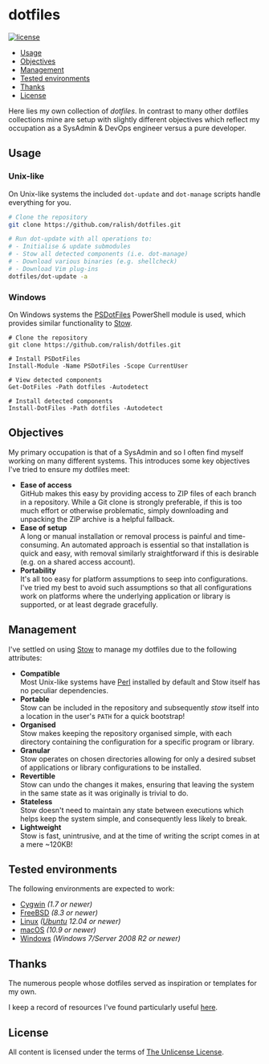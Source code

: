 dotfiles
========

[![license](https://img.shields.io/github/license/ralish/dotfiles)](https://choosealicense.com/licenses/unlicense/)

- [Usage](#usage)
- [Objectives](#objectives)
- [Management](#management)
- [Tested environments](#tested-environments)
- [Thanks](#thanks)
- [License](#license)

Here lies my own collection of *dotfiles*. In contrast to many other dotfiles collections mine are setup with slightly different objectives which reflect my occupation as a SysAdmin & DevOps engineer versus a pure developer.

Usage
-----

### Unix-like

On Unix-like systems the included `dot-update` and `dot-manage` scripts handle everything for you.

```bash
# Clone the repository
git clone https://github.com/ralish/dotfiles.git

# Run dot-update with all operations to:
# - Initialise & update submodules
# - Stow all detected components (i.e. dot-manage)
# - Download various binaries (e.g. shellcheck)
# - Download Vim plug-ins
dotfiles/dot-update -a
```

### Windows

On Windows systems the [PSDotFiles](https://github.com/ralish/PSDotFiles) PowerShell module is used, which provides similar functionality to [Stow](https://www.gnu.org/software/stow/).

```pwsh
# Clone the repository
git clone https://github.com/ralish/dotfiles.git

# Install PSDotFiles
Install-Module -Name PSDotFiles -Scope CurrentUser

# View detected components
Get-DotFiles -Path dotfiles -Autodetect

# Install detected components
Install-DotFiles -Path dotfiles -Autodetect
```

Objectives
----------

My primary occupation is that of a SysAdmin and so I often find myself working on many different systems. This introduces some key objectives I've tried to ensure my dotfiles meet:

- **Ease of access**  
  GitHub makes this easy by providing access to ZIP files of each branch in a repository. While a Git clone is strongly preferable, if this is too much effort or otherwise problematic, simply downloading and unpacking the ZIP archive is a helpful fallback.
- **Ease of setup**  
  A long or manual installation or removal process is painful and time-consuming. An automated approach is essential so that installation is quick and easy, with removal similarly straightforward if this is desirable (e.g. on a shared access account).
- **Portability**  
  It's all too easy for platform assumptions to seep into configurations. I've tried my best to avoid such assumptions so that all configurations work on platforms where the underlying application or library is supported, or at least degrade gracefully.

Management
----------

I've settled on using [Stow](https://www.gnu.org/software/stow/) to manage my dotfiles due to the following attributes:

- **Compatible**  
  Most Unix-like systems have [Perl](https://www.perl.org/) installed by default and Stow itself has no peculiar dependencies.
- **Portable**  
  Stow can be included in the repository and subsequently *stow* itself into a location in the user's `PATH` for a quick bootstrap!
- **Organised**  
  Stow makes keeping the repository organised simple, with each directory containing the configuration for a specific program or library.
- **Granular**  
  Stow operates on chosen directories allowing for only a desired subset of applications or library configurations to be installed.
- **Revertible**  
  Stow can undo the changes it makes, ensuring that leaving the system in the same state as it was originally is trivial to do.
- **Stateless**  
  Stow doesn't need to maintain any state between executions which helps keep the system simple, and consequently less likely to break.
- **Lightweight**  
  Stow is fast, unintrusive, and at the time of writing the script comes in at a mere ~120KB!

Tested environments
-------------------

The following environments are expected to work:

- [Cygwin](https://www.cygwin.com/) *(1.7 or newer)*
- [FreeBSD](https://www.freebsd.org/) *(8.3 or newer)*
- [Linux](https://www.kernel.org/) *([Ubuntu](https://www.ubuntu.com/) 12.04 or newer)*
- [macOS](https://www.apple.com/macos/) *(10.9 or newer)*
- [Windows](https://www.microsoft.com/windows/) *(Windows 7/Server 2008 R2 or newer)*

Thanks
------

The numerous people whose dotfiles served as inspiration or templates for my own.

I keep a record of resources I've found particularly useful [here](POSTERITY.md).

License
-------

All content is licensed under the terms of [The Unlicense License](LICENSE).
